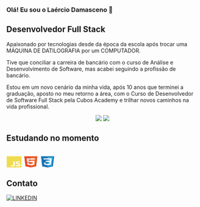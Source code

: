 ### Olá! Eu sou o Laércio Damasceno 👋 

## Desenvolvedor Full Stack

Apaixonado por tecnologias desde da época da escola após trocar uma MÁQUINA DE DATILOGRAFIA por um COMPUTADOR. 

Tive que conciliar a carreira de bancário com o curso de Análise e Desenvolvimento de Software, mas acabei seguindo a profissão de bancário.

Estou em um novo cenário da minha vida, após 10 anos que terminei a graduação, aposto no meu retorno a área, com o Curso de Desenvolvedor de Software Full Stack pela Cubos Academy e trilhar novos caminhos na vida profissional.


<div align="center">
 <img height="120px" src="https://github-readme-stats.vercel.app/api?username=laerciodamasceno&show_icons=true&theme=tokyonight"/>
 <img height="120px" src="https://github-readme-stats.vercel.app/api/top-langs/?username=laerciodamasceno&layout=compact&theme=tokyonight"/>
</div>

## Estudando no momento

<div style="display: inline_block"><br>
  <img align="center" alt="Js" height="30" width="40" src="https://raw.githubusercontent.com/devicons/devicon/master/icons/javascript/javascript-plain.svg">  
  <img align="center" alt="HTML" height="30" width="40" src="https://raw.githubusercontent.com/devicons/devicon/master/icons/html5/html5-original.svg">
  <img align="center" alt="CSS" height="30" width="40" src="https://raw.githubusercontent.com/devicons/devicon/master/icons/css3/css3-original.svg">
  
 
</div>   

## Contato

[![LINKEDIN](https://img.shields.io/badge/LinkedIn-0077B5?style=for-the-badge&logo=linkedin&logoColor=white)](https://www.linkedin.com/in/laerciodamasceno)

